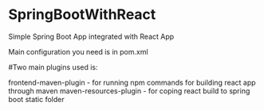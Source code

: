 # SpringBootWithReact

Simple Spring Boot App integrated with React App

Main configuration you need is in pom.xml

#Two main plugins used is:

frontend-maven-plugin - for running npm commands for building react app through maven 
maven-resources-plugin - for coping react build to spring boot static folder

